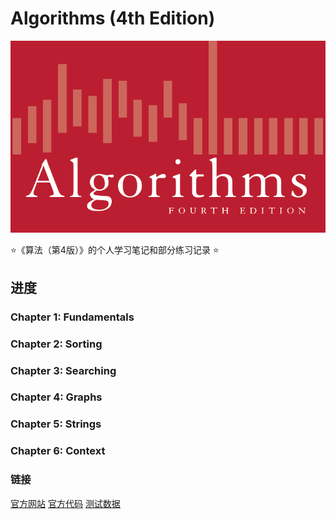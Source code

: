 # Algorithms (4th Edition)
![cover](assets/cover.png)

:star:《算法（第4版）》的个人学习笔记和部分练习记录 :star:

## 进度
### Chapter 1: Fundamentals 

### Chapter 2: Sorting 

### Chapter 3: Searching 

### Chapter 4: Graphs  

### Chapter 5: Strings  

### Chapter 6: Context

### 链接
[官方网站](https://algs4.cs.princeton.edu/home/)
[官方代码](https://github.com/jimmysuncpt/Algorithms/tree/master/src/edu/princeton/cs/algs4)
[测试数据](https://algs4.cs.princeton.edu/code/algs4-data/)
